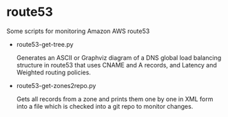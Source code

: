 # route53
Some scripts for monitoring Amazon AWS route53

* route53-get-tree.py

  Generates an ASCII or Graphviz diagram of a DNS global load balancing structure in route53 that uses CNAME and A records, and Latency and Weighted routing policies.

* route53-get-zones2repo.py

  Gets all records from a zone and prints them one by one in XML form into a file which is checked into a git repo to monitor changes.
